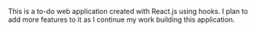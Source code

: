 This is a to-do web application created with React.js using hooks.
I plan to add more features to it as I continue my work building this application.